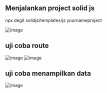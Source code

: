 ## Menjalankan project solid js
npx degit solidjs/templates/js yournameproject

![image](https://github.com/user-attachments/assets/a7e6309f-3836-4432-b259-53dd0714b29b)

## uji coba route 

![image](https://github.com/user-attachments/assets/0c84e306-d3f6-4229-bc85-88b4e79c46bf)
![image](https://github.com/user-attachments/assets/467e7c72-c8b5-40a7-bff1-2c9d69b74e03)

## uji coba menampilkan data

![image](https://github.com/user-attachments/assets/c5283008-1e4f-4a16-895e-5973cb30db5f)




